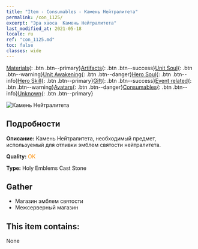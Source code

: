 ```yaml
---
title: "Item - Consumables - Камень Нейтралитета"
permalink: /con_1125/
excerpt: "Эра хаоса  Камень Нейтралитета"
last_modified_at: 2021-05-18
locale: ru
ref: "con_1125.md"
toc: false
classes: wide
---
```

 [Materials](/ItemsRU/){: .btn .btn--primary}[Artifacts](/ItemsRU/Artifacts/){: .btn .btn--success}[Unit Soul](/ItemsRU/UnitSoul/){: .btn .btn--warning}[Unit Awakening](/ItemsRU/UnitAwakening/){: .btn .btn--danger}[Hero Soul](/ItemsRU/HeroSoul/){: .btn .btn--info}[Hero Skill](/ItemsRU/HeroSkill/){: .btn .btn--primary}[Gift](/ItemsRU/Gift/){: .btn .btn--success}[Event related](/ItemsRU/Events/){: .btn .btn--warning}[Avatars](/ItemsRU/Avatars/){: .btn .btn--danger}[Consumables](/ItemsRU/Consumables/){: .btn .btn--info}[Unknown](/ItemsRU/Unknown/){: .btn .btn--primary}

 ![Камень Нейтралитета](/images/t/i_8003.png)

## Подробности
 **Описание:** Камень Нейтралитета, необходимый предмет, используемый для отливки эмблем святости нейтралитета.

 **Quality:** <span style="color: #FF8C00">OK</span>

 **Type:** Holy Emblems Cast Stone

## Gather

*    Магазин эмблем святости 
*    Межсерверный магазин 

## This item contains:

  None

